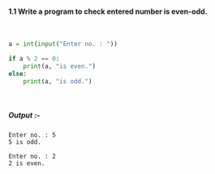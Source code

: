 #### 1.1 Write a program to check entered number is even-odd.

<br>

```py
a = int(input("Enter no. : "))

if a % 2 == 0:
    print(a, "is even.")
else:
    print(a, "is odd.")
```

<br>

##### *Output* :-

```
Enter no. : 5
5 is odd.
```

```
Enter no. : 2
2 is even.
```
